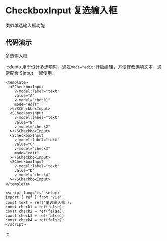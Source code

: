 # CheckboxInput 复选输入框

类似单选输入框功能

## 代码演示

多选输入框

:::demo 用于设计多选项时，通过`mode="edit"`开启编辑，方便修改选项文本，通常配合 SInput 一起使用。

```vue
<template>
  <SCheckboxInput
    v-model:label="text"
    value="A"
    v-model="check1"
    mode="edit"
  ></SCheckboxInput>
  <SCheckboxInput
    v-model:label="text"
    value="B"
    v-model="check2"
  ></SCheckboxInput>
  <SCheckboxInput
    v-model:label="text"
    value="C"
    v-model="check3"
    mode="edit"
  ></SCheckboxInput>
  <SCheckboxInput
    v-model:label="text"
    value="D"
    v-model="check4"
  ></SCheckboxInput>
</template>

<script lang="ts" setup>
import { ref } from 'vue';
const text = ref('单选输入框');
const check1 = ref(false);
const check2 = ref(false);
const check3 = ref(false);
const check4 = ref(false);
</script>
```

:::
